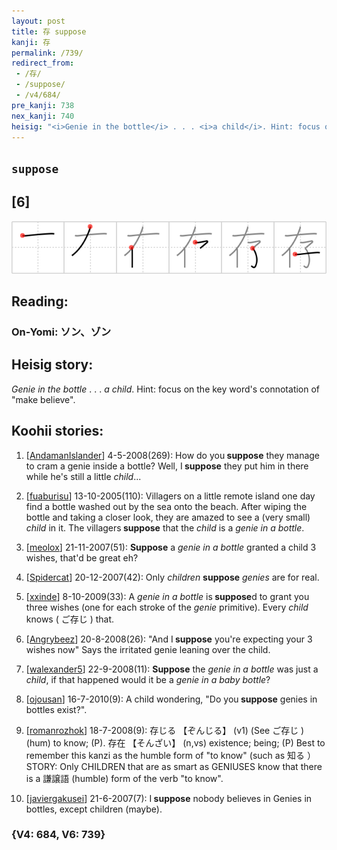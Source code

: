 ```yaml
---
layout: post
title: 存 suppose
kanji: 存
permalink: /739/
redirect_from:
 - /存/
 - /suppose/
 - /v4/684/
pre_kanji: 738
nex_kanji: 740
heisig: "<i>Genie in the bottle</i> . . . <i>a child</i>. Hint: focus on the key word's connotation of &quot;make believe&quot;."
---
```


## `suppose`

## [6]

<div class="stroke"><img src="../images/E5AD98.png" /></div>

## Reading:

### On-Yomi: ソン、ゾン

## Heisig story:

<i>Genie in the bottle</i> . . . <i>a child</i>. Hint: focus on the key word's connotation of &quot;make believe&quot;.

## Koohii stories:

1) [<a href="http://kanji.koohii.com/profile/AndamanIslander">AndamanIslander</a>] 4-5-2008(269): How do you<strong> suppose</strong> they manage to cram a genie inside a bottle? Well, I<strong> suppose</strong> they put him in there while he&#039;s still a little <em>child</em>...

2) [<a href="http://kanji.koohii.com/profile/fuaburisu">fuaburisu</a>] 13-10-2005(110): Villagers on a little remote island one day find a bottle washed out by the sea onto the beach. After wiping the bottle and taking a closer look, they are amazed to see a (very small) <em>child</em> in it. The villagers<strong> suppose</strong> that the <em>child</em> is a <em>genie in a bottle</em>.

3) [<a href="http://kanji.koohii.com/profile/meolox">meolox</a>] 21-11-2007(51): <strong>Suppose</strong> a <em>genie in a bottle</em> granted a child 3 wishes, that&#039;d be great eh?

4) [<a href="http://kanji.koohii.com/profile/Spidercat">Spidercat</a>] 20-12-2007(42): Only <em>children</em> <strong>suppose</strong> <em>genies</em> are for real.

5) [<a href="http://kanji.koohii.com/profile/xxinde">xxinde</a>] 8-10-2009(33): A <em>genie in a bottle</em> is<strong> suppose</strong>d to grant you three wishes (one for each stroke of the <em>genie</em> primitive). Every <em>child</em> knows ( ご存じ ) that.

6) [<a href="http://kanji.koohii.com/profile/Angrybeez">Angrybeez</a>] 20-8-2008(26): &quot;And I<strong> suppose</strong> you&#039;re expecting your 3 wishes now&quot; Says the irritated genie leaning over the child.

7) [<a href="http://kanji.koohii.com/profile/walexander5">walexander5</a>] 22-9-2008(11): <strong>Suppose</strong> the <em>genie in a bottle</em> was just a <em>child</em>, if that happened would it be a <em>genie in a baby bottle</em>?

8) [<a href="http://kanji.koohii.com/profile/ojousan">ojousan</a>] 16-7-2010(9): A child wondering, &quot;Do you<strong> suppose</strong> genies in bottles exist?&quot;.

9) [<a href="http://kanji.koohii.com/profile/romanrozhok">romanrozhok</a>] 18-7-2008(9): 存じる 【ぞんじる】 (v1) (See ご存じ ) (hum) to know; (P). 存在 【そんざい】 (n,vs) existence; being; (P) Best to remember this kanzi as the humble form of &quot;to know&quot; (such as 知る ）STORY: Only CHILDREN that are as smart as GENIUSES know that there is a 謙譲語 (humble) form of the verb &quot;to know&quot;.

10) [<a href="http://kanji.koohii.com/profile/javiergakusei">javiergakusei</a>] 21-6-2007(7): I<strong> suppose</strong> nobody believes in Genies in bottles, except children (maybe).

### {V4: 684, V6: 739}
